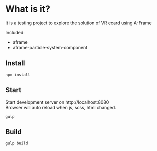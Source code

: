 # What is it?

It is a testing project to explore the solution of VR ecard using A-Frame

Included:
- aframe
- aframe-particle-system-component

## Install
    npm install
    
## Start
Start development server on http://localhost:8080<br>
Browser will auto reload when js, scss, html changed.

    gulp

## Build

    gulp build

